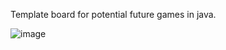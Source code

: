 Template board for potential future games in java.

![image](https://github.com/milezdav/BoardGameGUI/assets/85088686/1d99edca-686a-4178-bd5f-1c6a1f253c41)

